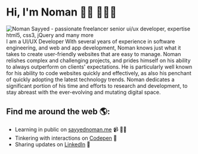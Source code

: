 # Hi, I'm Noman 👋🏾 👩🏾‍💻
<img src="https://raw.githubusercontent.com/sayyednoman/sayyednoman/master/hero.png" alt="Noman Sayyed - passionate freelancer senior ui/ux developer, expertise html5, css3, jQuery and many more">
I am a UI/UX Developer With several years of experience in software engineering, and web and app development, Noman knows just what it takes to create user-friendly websites that are easy to manage. Noman relishes complex and challenging projects, and prides himself on his ability to always outperform on clients' expectations. He is particularly well known for his ability to code websites quickly and effectively, as also his penchant of quickly adopting the latest technology trends. Noman dedicates a significant portion of his time and efforts to research and development, to stay abreast with the ever-evolving and mutating digital space.


## Find me around the web 🌎:
- Learning in public on <a href="https://www.sayyednoman.me">sayyednoman.me</a> 📹 ✍🏾
- Tinkering with interactions on <a href="https://codepen.io/sayyednoman"> Codepen</a> 🏓
- Sharing updates on <a href="https://www.linkedin.com/in/sayyednoman/">LinkedIn</a> 💼
